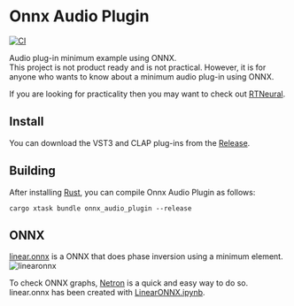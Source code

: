 # Onnx Audio Plugin

[![CI](https://github.com/AkiyukiOkayasu/onnx_audio_plugin/actions/workflows/ci.yaml/badge.svg)](https://github.com/AkiyukiOkayasu/onnx_audio_plugin/actions/workflows/ci.yaml)

Audio plug-in minimum example using ONNX.  
This project is not product ready and is not practical. However, it is for anyone who wants to know about a minimum audio plug-in using ONNX.  

If you are looking for practicality then you may want to check out [RTNeural](https://github.com/jatinchowdhury18/RTNeural).

## Install

You can download the VST3 and CLAP plug-ins from the [Release](https://github.com/AkiyukiOkayasu/onnx_audio_plugin/releases/latest).

## Building

After installing [Rust](https://rustup.rs/), you can compile Onnx Audio Plugin as follows:

```shell
cargo xtask bundle onnx_audio_plugin --release
```

## ONNX

[linear.onnx](linear.onnx) is a ONNX that does phase inversion using a minimum element.  
![linearonnx](https://user-images.githubusercontent.com/6957368/223927260-67f8b17d-13da-4b6b-a651-b9e236d3bc17.png)  

To check ONNX graphs, [Netron](https://netron.app/) is a quick and easy way to do so.  
linear.onnx has been created with [LinearONNX.ipynb](LinearONNX.ipynb).

